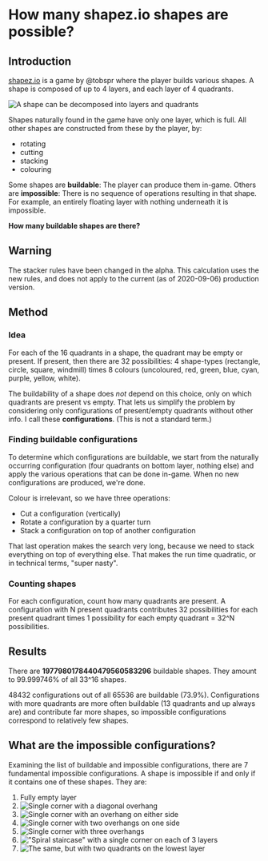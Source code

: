 # How many shapez.io shapes are possible?

## Introduction

[shapez.io](https://shapez.io/) is a game by @tobspr where the player builds various shapes. A shape is composed of up to 4 layers, and each layer of 4 quadrants.

![A shape can be decomposed into layers and quadrants](docs/logo_layers.png)

Shapes naturally found in the game have only one layer, which is full. All other shapes are constructed from these by the player, by:

- rotating
- cutting
- stacking
- colouring

Some shapes are **buildable**: The player can produce them in-game. Others are **impossible**: There is no sequence of operations resulting in that shape. For example, an entirely floating layer with nothing underneath it is impossible.

**How many buildable shapes are there?**

## Warning

The stacker rules have been changed in the alpha. This calculation uses the new rules, and does not apply to the current (as of 2020-09-06) production version.

## Method

### Idea

For each of the 16 quadrants in a shape, the quadrant may be empty or present. If present, then there are 32 possibilities: 4 shape-types (rectangle, circle, square, windmill) times 8 colours (uncoloured, red, green, blue, cyan, purple, yellow, white).

The buildability of a shape does *not* depend on this choice, only on which quadrants are present vs empty. That lets us simplify the problem by considering only configurations of present/empty quadrants without other info. I call these **configurations**. (This is not a standard term.)

### Finding buildable configurations

To determine which configurations are buildable, we start from the naturally occurring configuration (four quadrants on bottom layer, nothing else) and apply the various operations that can be done in-game. When no new configurations are produced, we're done.

Colour is irrelevant, so we have three operations:

- Cut a configuration (vertically)
- Rotate a configuration by a quarter turn
- Stack a configuration on top of another configuration

That last operation makes the search very long, because we need to stack everything on top of everything else. That makes the run time quadratic, or in technical terms, "super nasty".

### Counting shapes

For each configuration, count how many quadrants are present. A configuration with N present quadrants contributes 32 possibilities for each present quadrant times 1 possibility for each empty quadrant = 32^N possibilities.

## Results

There are **1977980178440479560583296** buildable shapes. They amount to 99.999746% of all 33^16 shapes.

48432 configurations out of all 65536 are buildable (73.9%). Configurations with more quadrants are more often buildable (13 quadrants and up always are) and contribute far more shapes, so impossible configurations correspond to relatively few shapes.

## What are the impossible configurations?

Examining the list of buildable and impossible configurations, there are 7 fundamental impossible configurations. A shape is impossible if and only if it contains one of these shapes. They are:

1. Fully empty layer
2. ![Single corner with a diagonal overhang](docs/impossible_shape_2_layers_diag.png)
3. ![Single corner with an overhang on either side](docs/impossible_shape_2_layers_2_overhangs.png)
4. ![Single corner with two overhangs on one side](docs/impossible_shape_2_layers_long_overhang.png)
5. ![Single corner with three overhangs](docs/impossible_shape_2_layers_3_overhangs.png)
6. !["Spiral staircase" with a single corner on each of 3 layers](docs/impossible_shape_3_layers_spiral.png)
7. ![The same, but with two quadrants on the lowest layer](docs/impossible_shape_3_layers_full_side.png)
